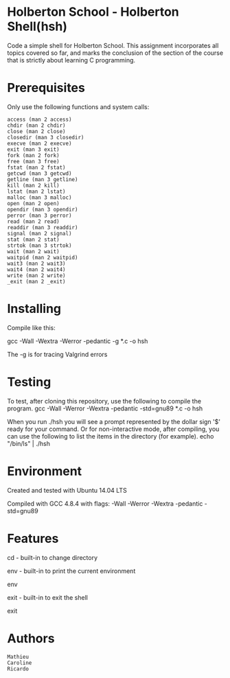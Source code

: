 #	Holberton School - Holberton Shell(hsh)

Code a simple shell for Holberton School. This assignment incorporates all topics covered so far, and marks the conclusion of the section of the course that is strictly about learning C programming.

#	Prerequisites

Only use the following functions and system calls:

	access (man 2 access)
	chdir (man 2 chdir)
	close (man 2 close)
	closedir (man 3 closedir)
	execve (man 2 execve)
	exit (man 3 exit)
	fork (man 2 fork)
	free (man 3 free)
	fstat (man 2 fstat)
	getcwd (man 3 getcwd)
	getline (man 3 getline)
	kill (man 2 kill)
	lstat (man 2 lstat)
	malloc (man 3 malloc)
	open (man 2 open)
	opendir (man 3 opendir)
	perror (man 3 perror)
	read (man 2 read)
	readdir (man 3 readdir)
	signal (man 2 signal)
	stat (man 2 stat)
	strtok (man 3 strtok)
	wait (man 2 wait)
	waitpid (man 2 waitpid)
	wait3 (man 2 wait3)
	wait4 (man 2 wait4)
	write (man 2 write)
	_exit (man 2 _exit)
	
#	Installing

Compile like this:

gcc -Wall -Wextra -Werror -pedantic -g *.c -o hsh

The -g is for tracing Valgrind errors

#	Testing

To test, after cloning this repository, use the following to compile the program. gcc -Wall -Werror -Wextra -pedantic -std=gnu89 *.c -o hsh

When you run ./hsh you will see a prompt represented by the dollar sign '$' ready for your command. Or for non-interactive mode, after compiling, you can use the following to list the items in the directory (for example). echo "/bin/ls" | ./hsh

#	Environment

Created and tested with Ubuntu 14.04 LTS

Compiled with GCC 4.8.4 with flags: -Wall -Werror -Wextra -pedantic -std=gnu89

#	Features

cd - built-in to change directory


env - built-in to print the current environment

env

exit - built-in to exit the shell

exit

#	Authors

	Mathieu
	Caroline
	Ricardo
